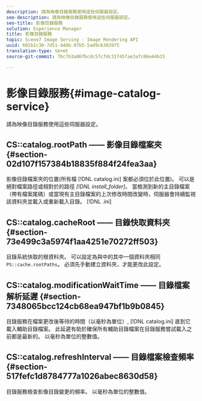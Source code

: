```yaml
---
description: 請為映像目錄服務使用這些伺服器設定。
seo-description: 請為映像目錄服務使用這些伺服器設定。
seo-title: 影像目錄服務
solution: Experience Manager
title: 影像目錄服務
topic: Scene7 Image Serving - Image Rendering API
uuid: 601b1c30-7d51-448b-97b5-5ad9cb383975
translation-type: tm+mt
source-git-commit: 7bc7b3a86fbcdc57cfdc31745fae3afc06e44b15

---
```



# 影像目錄服務{#image-catalog-service}

請為映像目錄服務使用這些伺服器設定。

## CS::catalog.rootPath —— 影像目錄檔案夾 {#section-02d107f157384b18835f884f24fea3aa}

影像目錄檔案夾的位置(所有檔 [!DNL catalog.ini] 案都必須位於此位置)。 可以是絕對檔案路徑或相對於的路徑 *[!DNL install_folder]*。 當檢測到新的主目錄檔案（帶有檔案尾碼）或當現有主目錄檔案的上次修改時間改變時，伺服器會持續監視該資料夾並載入或重新載入目錄。 [!DNL .ini]

## CS::catalog.cacheRoot —— 目錄快取資料夾 {#section-73e499c3a5974f1aa4251e70272ff503}

目錄系統快取的根資料夾。 可以設定為與中的其中一個資料夾相同 `PS::cache.rootPaths`。 必須先手動建立資料夾，才能更改此設定。

## CS::catalog.modificationWaitTime —— 目錄檔案解析延遲 {#section-7348065bcc124cb68ea947bf1b9b0845}

目錄服務在檔案更改後等待的時間（以毫秒為單位）, [!DNL catalog.ini] 直到它載入輔助目錄檔案。 此延遲有助於確保所有輔助目錄檔案在目錄服務嘗試載入之前都是最新的。 以毫秒為單位的整數值。

## CS::catalog.refreshInterval —— 目錄檔案檢查頻率 {#section-517fefc1d8784777a1026abec8630d58}

目錄服務檢查影像目錄變更的頻率。 以毫秒為單位的整數值。
